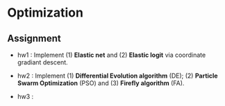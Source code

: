 # Optimization

## Assignment

- hw1 : 
Implement (1) **Elastic net** and (2) **Elastic logit** via coordinate gradiant descent.

- hw2 : 
Implement (1) **Differential Evolution algorithm** (DE); (2) **Particle Swarm Optimization** (PSO) and (3) **Firefly algorithm** (FA).

- hw3 : 
